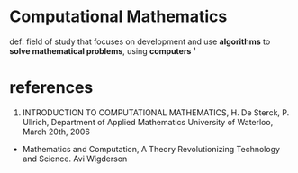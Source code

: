 # Computational Mathematics

def: field of study that focuses on development and use **algorithms** to **solve mathematical problems**, using **computers** ¹

# references
1. INTRODUCTION TO COMPUTATIONAL MATHEMATICS, H. De Sterck, P. Ullrich, Department of Applied Mathematics University of Waterloo, March 20th, 2006

* Mathematics and Computation, A Theory Revolutionizing Technology and Science. Avi Wigderson

  
